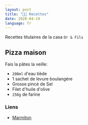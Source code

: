 ```yaml
---
layout: post
title: "👨‍🍳 Recettes"
date: 2020-04-19
language: fr
---
```


Recettes titulaires de la casa `Or & Fils`

## Pizza maison

Fais la pâtes la veille:

- `200ml` d'eau tiède
- 1 sachet de levure boulangère
- Grosse pincé de Sel
- Filet d'huile d'olive
- `250g` de farine

### Liens

- [Marmiton](https://www.marmiton.org/)

